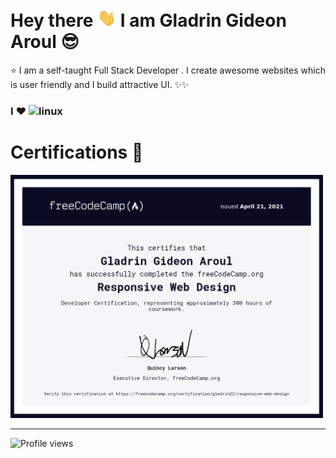 # Hey there <img src = "https://raw.githubusercontent.com/ABSphreak/ABSphreak/master/gifs/Hi.gif" width = 30px></img> I am Gladrin Gideon Aroul :sunglasses:
:star: I am a self-taught Full Stack Developer . I create awesome websites which is user friendly and I build attractive UI. 
✨✨
### I :heart: <img alt="linux" src="https://img.shields.io/badge/Linux-FCC624?style=for-the-badge&logo=linux&logoColor=black"/>

# Certifications 🥇
<img src = "https://github.com/Gladrin22/Gladrin22/blob/main/Fcc_Responsive_web_design.png" width = 500px>
<hr>

![Profile views](https://gpvc.arturio.dev/Gladrin22)


